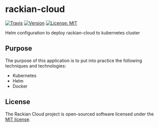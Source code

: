 # rackian-cloud

[![Travis](https://img.shields.io/travis/ivandelabeldad/rackian-cloud.svg?style=flat-square)]()
[![Version](https://img.shields.io/badge/version-1.0.1-orange.svg?style=flat-square)](https://github.com/ivandelabeldad/rackian-cloud)
[![License: MIT](https://img.shields.io/badge/license-MIT-yellow.svg?style=flat-square)](https://github.com/ivandelabeldad/rackian-cloud/blob/master/LICENSE)

Helm configuration to deploy rackian-cloud to kubernetes cluster

## Purpose

The purpose of this application is to put into practice the following techniques and technologies:
* Kubernetes
* Helm
* Docker

## License

The Rackian Cloud project is open-sourced software licensed under
the [MIT license](https://github.com/ivandelabeldad/rackian-cloud/blob/master/LICENSE).
